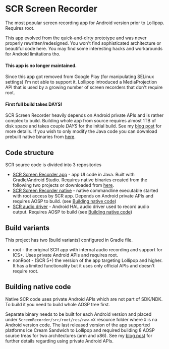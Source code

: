 # SCR Screen Recorder
The most popular screen recording app for Android version prior to Lollipop. Requires root.

This app evolved from the quick-and-dirty prototype and was never properly rewritten/redesigned.
You won't find sophisticated architecture or beautiful code here.
You may find some interesting hacks and workarounds for Android limitations tho.

#### This app is no longer maintained.
Since this app got removed from Google Play (for manipulating SELinux settings)
I'm not able to support it. Lollipop introduced a MediaProjection API that
is used by a growing number of screen recorders that don't require root.

#### First full build takes DAYS!
SCR Screen Recorder heavily depends on Android private APIs and is rather complex to build.
Building whole app from source requires almost 1TB of disk space and takes couple *DAYS* for the initial build.
See my [blog post](http://www.iwobanas.com/2015/06/accessing-android-internal-apis-from-apps/) for more details.
If you wish to only modify the Java code you can download prebuilt native binaries from 
[here](http://scr-screen-recorder.com/native_binaries.zip).


## Code structure

SCR source code is divided into 3 repositories
* [SCR Screen Recorder app](https://github.com/iwo/SCR-Screen-Recorder-app) - app UI code in Java.
Built with Gradle/Android Studio. Requires native binaries created from the following two projects
or downloaded from [here](http://scr-screen-recorder.com/native_binaries.zip).
* [SCR Screen Recorder native](https://github.com/iwo/SCR-Screen-Recorder-native) - native 
commandline executable started with root access by SCR app. Depends on Android private APIs 
and requires AOSP to build. (see [Building native code](#building-native-code))
* [SCR audio driver](https://github.com/iwo/SCR-Audio-Driver) - Android HAL audio driver 
used to record audio output. Requires AOSP to build (see [Building native code](#building-native-code))

## Build variants
This project has two [build variants] configured in Gradle file.
* root - the original SCR app with internal audio recording and support for ICS+. Uses private Android APIs and requires root.
* nonRoot - (SCR 5+) the version of the app targeting Lollipop and higher.
It has a limited functionality but it uses only official APIs and doesn't require root.


## Building native code
Native SCR code uses private Android APIs which are not part of SDK/NDK.
To build it you need to build whole AOSP tree first.

Separate binary needs to be built for each Android version and placed under `ScreenRecorder/src/root/res/raw-vX`
resource folder where `X` is na Android version code.
The last released version of the app supported platforms Ice Cream Sandwich to Lollipop
and required building 8 AOSP source treas for two architectures (arm and x86).
See my [blog post](http://www.iwobanas.com/2015/06/accessing-android-internal-apis-from-apps/)
for further details regarding using private Android APIs.
